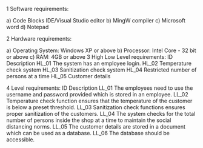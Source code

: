 1 Software requirements:

a) Code Blocks IDE/Visual Studio editor
b) MingW compiler
c) Microsoft word
d) Notepad

2 Hardware requirements:

a) Operating System: Windows XP or above
b) Processor: Intel Core - 32 bit or above
c) RAM: 4GB or above
3 High Low Level requirements:
IDDescriptionHL_01The system has an employee login.HL_02Temperature check systemHL_03Sanitization check systemHL_04Restricted number of persons at a timeHL_05Customer details





4 Level requirements:
IDDescriptionLL_01The employees need to use the username and password provided which is stored in an employee.LL_02Temperature check function ensures that the temperature of the customer is below a preset threshold.LL_03Sanitization check functions ensures proper sanitization of the customers.LL_04The system checks for the total number of persons inside the shop at a time to maintain the social distancing norms.LL_05The customer details are stored in a document which can be used as a database.LL_06The database should be accessible.



